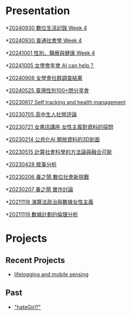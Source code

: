 # Presentation
*[20240930 數位生活記錄 Week 4](https://docs.google.com/presentation/d/e/2PACX-1vSSRcwDfKKWATkppKW6ZN6ba4w-fBGrk7QW6AM5l19rNXJxN_4awN5YuL18ZWKc4nLMY_B8HJwG4QJB/pub?start=false&loop=false&delayms=3000)

*[20240930 普通社會學 Week 4](https://docs.google.com/presentation/d/e/2PACX-1vTWq2n9kAHUDbj_-aQdqPsaVfKi1Hhq_msfXWThv0Y656P_0GY1y9ATHS_JU1oWSP1GsgMJOn7W1WAw/pub?start=false&loop=false&delayms=3000)

*[20241001 性別、醫療與健康 Week 4]()

*[20241005 女學會年會 AI can help？]()

*[20240908 女學會社群調查結果]()

*[20240525 臺灣性別100+問分享會](https://drive.google.com/drive/u/0/folders/1flQixBqKWlWg4pMm4x89nB9rH6I5M0Ur)

*[20230617 Self tracking and health management]()

*[20230705 高中生人社營評論]()

*[20230721 女書店講座 女性主義對資料的探問]()

*[20230214 公共化AI 開放資料的3D剖面]()

*[20230515 計算社會科學的方法論與融合可能]()

*[20230428 敘事分析]()

*[20230206 春之鬧 數位社會新挑戰]()

*[20230207 春之鬧 實作討論]()


*[20211118 演算法政治與數據女性主義]()

*[20211119 數據計劃的倫理分析]()


# Projects

## Recent Projects
* [lifelogging and mobile sensing]()

## Past
* ["hateGirl?"]()

